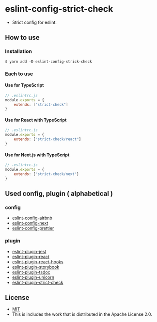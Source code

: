 # eslint-config-strict-check
- Strict config for eslint.

## How to use
### Installation

```shell
$ yarn add -D eslint-config-strick-check
```

### Each to use
#### Use for TypeScript

```javascript
// .eslintrc.js
module.exports = {
    extends: ["strict-check"]
}
```

#### Use for React with TypeScript

```javascript
// .eslintrc.js
module.exports = {
    extends: ["strict-check/react"]
}
```

#### Use for Next.js with TypeScript

```javascript
// .eslintrc.js
module.exports = {
    extends: ["strict-check/next"]
}
```

## Used config, plugin ( alphabetical )
### config
- [eslint-config-airbnb](https://www.npmjs.com/package/eslint-config-airbnb)
- [eslint-config-next](https://www.npmjs.com/package/eslint-config-next)
- [eslint-config-prettier](https://www.npmjs.com/package/eslint-config-prettier)

### plugin
- [eslint-plugin-jest](https://www.npmjs.com/package/eslint-plugin-jest)
- [eslint-plugin-react](https://www.npmjs.com/package/eslint-plugin-react)
- [eslint-plugin-react-hooks](https://www.npmjs.com/package/eslint-plugin-react-hooks)
- [eslint-plugin-storybook](https://www.npmjs.com/package/eslint-plugin-storybook)
- [eslint-plugin-tsdoc](https://www.npmjs.com/package/eslint-plugin-tsdoc)
- [eslint-plugin-unicorn](https://www.npmjs.com/package/eslint-plugin-unicorn)
- [eslint-plugin-strict-check](https://www.npmjs.com/package/eslint-plugin-strict-check)

## License
- [MIT](LICENSE)
- This is includes the work that is distributed in the Apache License 2.0.
